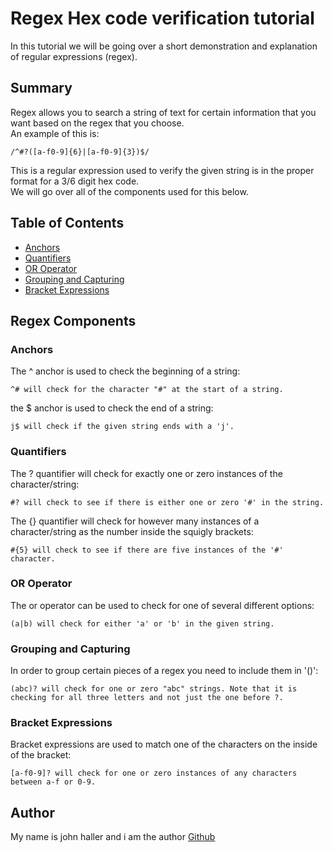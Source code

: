 # Regex Hex code verification tutorial

In this tutorial we will be going over a short demonstration and explanation of regular expressions (regex).

## Summary

Regex allows you to search a string of text for certain information that you want based on the regex that you choose.  
An example of this is:
```
/^#?([a-f0-9]{6}|[a-f0-9]{3})$/
```
This is a regular expression used to verify the given string is in the proper format for a 3/6 digit hex code.  
We will go over all of the components used for this below.

## Table of Contents

- [Anchors](#anchors)
- [Quantifiers](#quantifiers)
- [OR Operator](#or-operator)
- [Grouping and Capturing](#grouping-and-capturing)
- [Bracket Expressions](#bracket-expressions)

## Regex Components

### Anchors
The ^ anchor is used to check the beginning of a string:
```
^# will check for the character "#" at the start of a string.
```

the $ anchor is used to check the end of a string:
```
j$ will check if the given string ends with a 'j'.
```

### Quantifiers
The ? quantifier will check for exactly one or zero instances of the character/string:
```
#? will check to see if there is either one or zero '#' in the string.
```

The {} quantifier will check for however many instances of a character/string as the number inside the squigly brackets:
```
#{5} will check to see if there are five instances of the '#' character.
```

### OR Operator
The or operator can be used to check for one of several different options:
```
(a|b) will check for either 'a' or 'b' in the given string.
```

### Grouping and Capturing
In order to group certain pieces of a regex you need to include them in '()':
```
(abc)? will check for one or zero "abc" strings. Note that it is checking for all three letters and not just the one before ?.
```

### Bracket Expressions
Bracket expressions are used to match one of the characters on the inside of the bracket:
```
[a-f0-9]? will check for one or zero instances of any characters between a-f or 0-9.
```

## Author

My name is john haller and i am the author [Github](https://github.com/HallerJohn)
